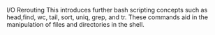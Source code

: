 I/O Rerouting
This introduces further bash scripting concepts such as head,find, wc, tail, sort, uniq, grep, and tr.
These commands aid in the manipulation of files and directories in the shell.
